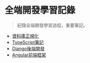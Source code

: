 全端開發學習記錄
===

>紀錄全端開發學習過程，重要筆記。

* [資料庫正規化](./articles/chapter01.md)
* [TypeScript筆記](./articles/chpater02.md)
* [Django後端開發](./articles/chpater03.md)
* [Angular前端框架](./articles/chpater04.md)
